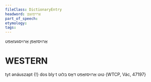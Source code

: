 ```yaml
---
fileClass: DictionaryEntry
headword: אַרויסזאַפּן
part_of_speech: 
etymology: 
tags: 
---
```

אַרויסזאַפּן
אַרויסגעזאַפּט

WESTERN
========

tyt ənáuszapt {!} dos blyˑt טוט אַרויסזאַפּט דאָס בלוט {WTCP, Vác, 47197}

